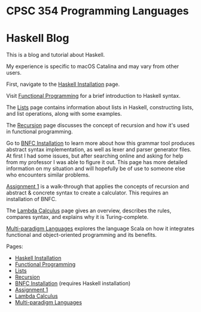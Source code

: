 # CPSC 354 Programming Languages
# Haskell Blog

This is a blog and tutorial about Haskell.

My experience is specific to macOS Catalina and may vary from other users.

First, navigate to the [Haskell Installation](Haskell-Installation.md) page.

Visit [Functional Programming](Functional-Programming.md) for a brief introduction to Haskell syntax.

The [Lists](Lists.md) page contains information about lists in Haskell, constructing lists, and list operations, along with some examples.

The [Recursion](Recursion.md) page discusses the concept of recursion and how it's used in functional programming.

Go to [BNFC Installation](BNFC-Installation.md) to learn more about how this grammar tool produces abstract syntax implementation, as well as lexer and parser generator files. At first I had some issues, but after searching online and asking for help from my professor I was able to figure it out. This page has more detailed information on my situation and will hopefully be of use to someone else who encounters similar problems.

[Assignment 1](Assignment1.md) is a walk-through that applies the concepts of recursion and abstract & concrete syntax to create a calculator. This requires an installation of BNFC.

The [Lambda Calculus](Lambda-Calculus.md) page gives an overview, describes the rules, compares syntax, and explains why it is Turing-complete.

[Multi-paradigm Languages](Multiparadigm-Languages.md) explores the language Scala on how it integrates functional and object-oriented programming and its benefits.

Pages:
- [Haskell Installation](Haskell-Installation.md)
- [Functional Programming](Functional-Programming.md)
- [Lists](Lists.md)
- [Recursion](Recursion.md)
- [BNFC Installation](BNFC-Installation.md) (requires Haskell installation)
- [Assignment 1](Assignment1.md)
- [Lambda Calculus](Lambda-Calculus.md)
- [Multi-paradigm Languages](Multiparadigm-Languages.md)
